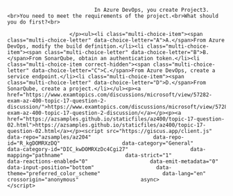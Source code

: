 <p class="card-text">
							
								In Azure DevOps, you create Project3.<br>You need to meet the requirements of the project.<br>What should you do first?<br>
							
						</p><ul><li class="multi-choice-item"><span class="multi-choice-letter" data-choice-letter="A">A.</span>From Azure DevOps, modify the build definition.</li><li class="multi-choice-item"><span class="multi-choice-letter" data-choice-letter="B">B.</span>From SonarQube, obtain an authentication token.</li><li class="multi-choice-item correct-hidden"><span class="multi-choice-letter" data-choice-letter="C">C.</span>From Azure DevOps, create a service endpoint.</li><li class="multi-choice-item"><span class="multi-choice-letter" data-choice-letter="D">D.</span>From SonarQube, create a project.</li></ul><p><a href="https://www.examtopics.com/discussions/microsoft/view/57282-exam-az-400-topic-17-question-2-discussion/">https://www.examtopics.com/discussions/microsoft/view/57282-exam-az-400-topic-17-question-2-discussion/</a></p><p><a href="https://azsamples.github.io/staticfiles/az400/topic-17-question-02.html">https://azsamples.github.io/staticfiles/az400/topic-17-question-02.html</a></p><script src="https://giscus.app/client.js"                    data-repo="azsamples/az204"                    data-repo-id="R_kgDOMRXzDQ"                    data-category="General"                    data-category-id="DIC_kwDOMRXzDc4Cgi27"                    data-mapping="pathname"                    data-strict="1"                    data-reactions-enabled="0"                    data-emit-metadata="0"                    data-input-position="bottom"                    data-theme="preferred_color_scheme"                    data-lang="en"                    crossorigin="anonymous"                    async>                    </script>